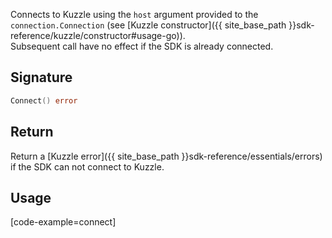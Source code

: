 Connects to Kuzzle using the `host` argument provided to the `connection.Connection` (see [Kuzzle constructor]({{ site_base_path }}sdk-reference/kuzzle/constructor#usage-go)).  
Subsequent call have no effect if the SDK is already connected.  

## Signature

```go
Connect() error
```

## Return

Return a [Kuzzle error]({{ site_base_path }}sdk-reference/essentials/errors) if the SDK can not connect to Kuzzle.

## Usage

[code-example=connect]
